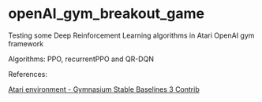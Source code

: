 # openAI_gym_breakout_game
Testing some Deep Reinforcement Learning algorithms in Atari OpenAI gym framework

Algorithms: PPO, recurrentPPO and QR-DQN

References:

<a href="https://gymnasium.farama.org/environments/atari/breakout/" target="_blank">Atari environment - Gymnasium </a>
<a href="https://github.com/Stable-Baselines-Team/stable-baselines3-contrib" target="_blank">Stable Baselines 3 Contrib </a>
